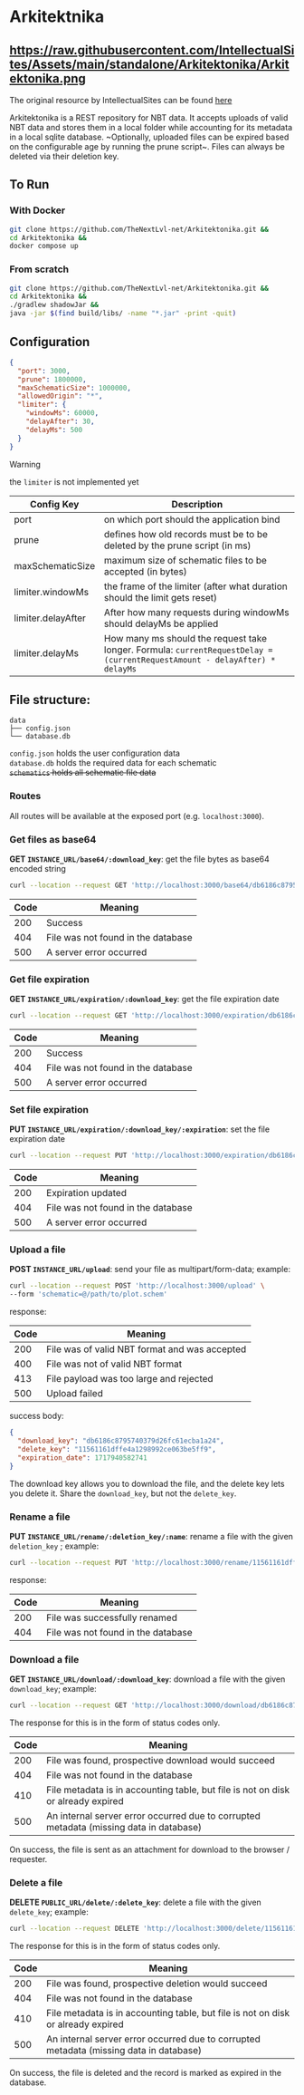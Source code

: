 # Arkitektnika

https://raw.githubusercontent.com/IntellectualSites/Assets/main/standalone/Arkitektonika/Arkitektonika.png
---

The original resource by IntellectualSites can be found [here](https://github.com/IntellectualSites/Arkitektonika)

Arkitektonika is a REST repository for NBT data. It accepts uploads of valid NBT data and stores them in a local folder
while accounting for its metadata in a local sqlite database. ~Optionally, uploaded files can be expired based on the
configurable age by running the prune script~. Files can always be deleted via their deletion key.

## To Run

### With Docker

```sh
git clone https://github.com/TheNextLvl-net/Arkitektonika.git &&
cd Arkitektonika &&
docker compose up
```

### From scratch

```sh
git clone https://github.com/TheNextLvl-net/Arkitektonika.git &&
cd Arkitektonika &&
./gradlew shadowJar &&
java -jar $(find build/libs/ -name "*.jar" -print -quit)
```

## Configuration

```json
{
  "port": 3000,
  "prune": 1800000,
  "maxSchematicSize": 1000000,
  "allowedOrigin": "*",
  "limiter": {
    "windowMs": 60000,
    "delayAfter": 30,
    "delayMs": 500
  }
}
```

> [!WARNING]
> the `limiter` is not implemented yet

| Config Key         | Description                                                                                                                |
|--------------------|----------------------------------------------------------------------------------------------------------------------------|
| port               | on which port should the application bind                                                                                  |
| prune              | defines how old records must be to be deleted by the prune script (in ms)                                                  |
| maxSchematicSize   | maximum size of schematic files to be accepted (in bytes)                                                                  |
| limiter.windowMs   | the frame of the limiter (after what duration should the limit gets reset)                                                 |
| limiter.delayAfter | After how many requests during windowMs should delayMs be applied                                                          |
| limiter.delayMs    | How many ms should the request take longer. Formula: `currentRequestDelay = (currentRequestAmount - delayAfter) * delayMs` |

## File structure:

```
data
├── config.json
└── database.db
```

`config.json` holds the user configuration data <br>
`database.db` holds the required data for each schematic <br>
~~`schematics`  holds all schematic file data~~

### Routes

All routes will be available at the exposed port (e.g. `localhost:3000`).

### Get files as base64

**GET `INSTANCE_URL/base64/:download_key`**: get the file bytes as base64 encoded string

```sh
curl --location --request GET 'http://localhost:3000/base64/db6186c8795740379d26fc61ecba1a24'
```

| Code | Meaning                            |
|------|------------------------------------|
| 200  | Success                            |
| 404  | File was not found in the database |
| 500  | A server error occurred            |

### Get file expiration

**GET `INSTANCE_URL/expiration/:download_key`**: get the file expiration date

```sh
curl --location --request GET 'http://localhost:3000/expiration/db6186c8795740379d26fc61ecba1a24'
```

| Code | Meaning                            |
|------|------------------------------------|
| 200  | Success                            |
| 404  | File was not found in the database |
| 500  | A server error occurred            |

### Set file expiration

**PUT `INSTANCE_URL/expiration/:download_key/:expiration`**: set the file expiration date

```sh
curl --location --request PUT 'http://localhost:3000/expiration/db6186c8795740379d26fc61ecba1a24/2717940582741'
```

| Code | Meaning                            |
|------|------------------------------------|
| 200  | Expiration updated                 |
| 404  | File was not found in the database |
| 500  | A server error occurred            |

### Upload a file

**POST `INSTANCE_URL/upload`**: send your file as multipart/form-data; example:

```sh
curl --location --request POST 'http://localhost:3000/upload' \
--form 'schematic=@/path/to/plot.schem'
```

response:

| Code | Meaning                                       |
|------|-----------------------------------------------|
| 200  | File was of valid NBT format and was accepted |
| 400  | File was not of valid NBT format              |
| 413  | File payload was too large and rejected       |
| 500  | Upload failed                                 |

success body:

```json
{
  "download_key": "db6186c8795740379d26fc61ecba1a24",
  "delete_key": "11561161dffe4a1298992ce063be5ff9",
  "expiration_date": 1717940582741
}
```

The download key allows you to download the file, and the delete key lets you delete it. Share the `download_key`, but
not the `delete_key`.

### Rename a file

**PUT `INSTANCE_URL/rename/:deletion_key/:name`**: rename a file with the given `deletion_key` ; example:

```sh
curl --location --request PUT 'http://localhost:3000/rename/11561161dffe4a1298992ce063be5ff9/renamed-plot.schem'
```

response:

| Code | Meaning                            |
|------|------------------------------------|
| 200  | File was successfully renamed      |
| 404  | File was not found in the database |

### Download a file

**GET `INSTANCE_URL/download/:download_key`**: download a file with the given `download_key`; example:

```sh
curl --location --request GET 'http://localhost:3000/download/db6186c8795740379d26fc61ecba1a24'
```

The response for this is in the form of status codes only.

| Code | Meaning                                                                                |
|------|----------------------------------------------------------------------------------------|
| 200  | File was found, prospective download would succeed                                     |
| 404  | File was not found in the database                                                     |
| 410  | File metadata is in accounting table, but file is not on disk or already expired       |
| 500  | An internal server error occurred due to corrupted metadata (missing data in database) |

On success, the file is sent as an attachment for download to the browser / requester.

### Delete a file

**DELETE `PUBLIC_URL/delete/:delete_key`**: delete a file with the given `delete_key`; example:

```sh
curl --location --request DELETE 'http://localhost:3000/delete/11561161dffe4a1298992ce063be5ff9'
```

The response for this is in the form of status codes only.

| Code | Meaning                                                                                |
|------|----------------------------------------------------------------------------------------|
| 200  | File was found, prospective deletion would succeed                                     |
| 404  | File was not found in the database                                                     |
| 410  | File metadata is in accounting table, but file is not on disk or already expired       |
| 500  | An internal server error occurred due to corrupted metadata (missing data in database) |

On success, the file is deleted and the record is marked as expired in the database. 

